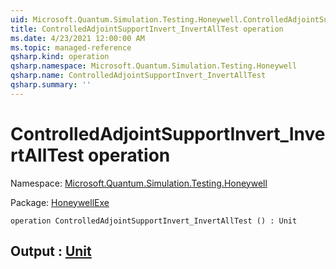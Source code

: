 ```yaml
---
uid: Microsoft.Quantum.Simulation.Testing.Honeywell.ControlledAdjointSupportInvert_InvertAllTest
title: ControlledAdjointSupportInvert_InvertAllTest operation
ms.date: 4/23/2021 12:00:00 AM
ms.topic: managed-reference
qsharp.kind: operation
qsharp.namespace: Microsoft.Quantum.Simulation.Testing.Honeywell
qsharp.name: ControlledAdjointSupportInvert_InvertAllTest
qsharp.summary: ''
---
```


# ControlledAdjointSupportInvert_InvertAllTest operation

Namespace: [Microsoft.Quantum.Simulation.Testing.Honeywell](xref:Microsoft.Quantum.Simulation.Testing.Honeywell)

Package: [HoneywellExe](https://nuget.org/packages/HoneywellExe)




```qsharp
operation ControlledAdjointSupportInvert_InvertAllTest () : Unit
```


## Output : [Unit](xref:microsoft.quantum.qsharp.valueliterals#unit-literal)

